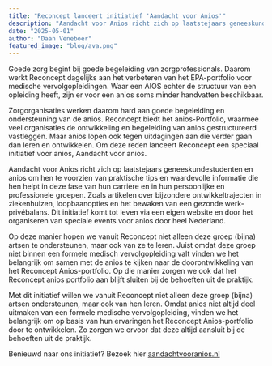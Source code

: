 ```yaml
---
title: "Reconcept lanceert initiatief 'Aandacht voor Anios'"
description: "Aandacht voor Anios richt zich op laatstejaars geneeskundestudenten en anios om hen te voorzien van praktische tips en waardevolle informatie."
date: "2025-05-01"
author: "Daan Veneboer"
featured_image: "blog/ava.png"
---
```


Goede zorg begint bij goede begeleiding van zorgprofessionals. Daarom werkt Reconcept dagelijks aan het verbeteren van het EPA-portfolio voor medische vervolgopleidingen. Waar een AIOS echter de structuur van een opleiding heeft, zijn er voor een anios soms minder handvatten beschikbaar. 

Zorgorganisaties werken daarom hard aan goede begeleiding en ondersteuning van de anios. Reconcept biedt het anios-Portfolio, waarmee veel organisaties de ontwikkeling en begeleiding van anios gestructureerd vastleggen. Maar anios lopen ook tegen uitdagingen aan die verder gaan dan leren en ontwikkelen. Om deze reden lanceert Reconcept een speciaal initiatief voor anios, Aandacht voor anios.

Aandacht voor Anios richt zich op laatstejaars geneeskundestudenten en anios om hen te voorzien van praktische tips en waardevolle informatie die hen helpt in deze fase van hun carrière en in hun persoonlijke en professionele groepen. Zoals artikelen over bijzondere ontwikkeltrajecten in ziekenhuizen, loopbaanopties en het bewaken van een gezonde werk-privébalans. Dit initiatief komt tot leven via een eigen website en door het organiseren van speciale events voor anios door heel Nederland.

Op deze manier hopen we vanuit Reconcept niet alleen deze groep (bijna) artsen te ondersteunen, maar ook van ze te leren. Juist omdat deze groep niet binnen een formele medisch vervolgopleiding valt vinden we het belangrijk om samen met de anios te kijken naar de doorontwikkeling van het Reconcept Anios-portfolio. Op die manier zorgen we ook dat het Reconcept anios portfolio aan blijft sluiten bij de behoeften uit de praktijk.

Met dit initiatief willen we vanuit Reconcept niet alleen deze groep (bijna) artsen ondersteunen, maar ook van hen leren. Omdat anios niet altijd deel uitmaken van een formele medische vervolgopleiding, vinden we het belangrijk om op basis van hun ervaringen het Reconcept Anios-portfolio door te ontwikkelen. Zo zorgen we ervoor dat deze altijd aansluit bij de behoeften uit de praktijk.

Benieuwd naar ons initiatief? Bezoek hier [aandachtvooranios.nl](https://aandachtvooranios.nl)
